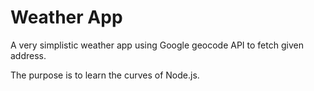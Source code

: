 # Weather App

A very simplistic weather app using Google geocode API to fetch given address.

The purpose is to learn the curves of Node.js.
